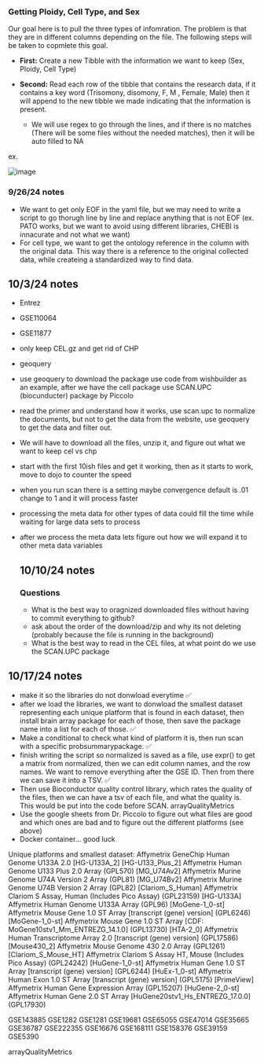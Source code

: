 ### Getting Ploidy, Cell Type, and Sex ###

Our goal here is to pull the three types of infomration. The problem is that they are in different columns depending on the file. The following steps will be taken to copmlete this goal.

- **First:** Create a new Tibble with the information we want to keep (Sex, Ploidy, Cell Type)

- **Second:** Read each row of the tibble that contains the research data, if it contains a key word (Trisomony, disomony, F, M , Female, Male) then it will append to the new tibble we made
  indicating that the information is present.
  - We will use regex to go through the lines, and if there is no matches (There will be some files without the needed matches), then it will be auto filled to NA

ex. 

![image](https://github.com/user-attachments/assets/a3815c0c-abe6-48a2-b753-a2e178c003e2)

### 9/26/24 notes ###

- We want to get only EOF in the yaml file, but we may need to write a script to go thorugh line by line and replace anything that is not EOF (ex. PATO works, but we want to avoid using different libraries, CHEBI is innacurate and not what we want)
- For cell type, we want to get the ontology reference in the column with the original data. This way there is a reference to the original collected data, while createing a standardized way to find data.

## 10/3/24 notes ##
- Entrez
- GSE110064
- GSE11877
- only keep CEL.gz and get rid of CHP
- geoquery
- use geoquery to download the package use code from wishbuilder as an example, after we have the cell package use SCAN.UPC (biocunducter) package by Piccolo
- read the primer and understand how it works, use scan.upc to normalize the documents, but not to get the data from the website, use geoquery to get the data and filter out.
- We will have to download all the files, unzip it, and figure out what we want to keep cel vs chp
- start with the first 10ish files and get it working, then as it starts to work, move to dojo to counter the speed
- when you run scan there is a setting maybe convergence default is .01 change to 1 and it will process faster
- processing the meta data for other types of data could fill the time while waiting for large data sets to process
- after we process the meta data lets figure out how we will expand it to other meta data variables

  ## 10/10/24 notes ##

  ### Questions ###
  - What is the best way to oragnized downloaded files without having to commit everything to github?
  - ask about the order of the download/zip and why its not deleting (probably because the file is running in the background)
  - What is the best way to read in the CEL files, at what point do we use the SCAN.UPC package
 
## 10/17/24 notes ##
- make it so the libraries do not donwload everytime ✅
- after we load the libraries, we want to donwload the smallest dataset representing each unique platform that is found in each dataset, then install brain array package for each of those, then save the package name into a list for each of those. ✅
- Make a conditional to check what kind of platform it is, then run scan with a specific probsummarypackage. ✅
- finish writing the script so normalized is saved as a file, use expr() to get a matrix from normalized, then we can edit column names, and the row names. We want to remove everything after the GSE ID. Then from there we can save it into a TSV. ✅
- Then use Bioconductor quality control library, which rates the quality of the files, then we can have a tsv of each file, and what the quality is. This would be put into the code before SCAN. arrayQualityMetrics
- Use the google sheets from Dr. Piccolo to figure out what files are good and which ones are bad and to figure out the different platforms (see above)
- Docker container... good luck

 Unique platforms and smallest dataset:
Affymetrix GeneChip Human Genome U133A 2.0 [HG-U133A_2]
[HG-U133_Plus_2] Affymetrix Human Genome U133 Plus 2.0 Array (GPL570)
[MG_U74Av2] Affymetrix Murine Genome U74A Version 2 Array (GPL81)
[MG_U74Bv2] Affymetrix Murine Genome U74B Version 2 Array (GPL82)
[Clariom_S_Human] Affymetrix Clariom S Assay, Human (Includes Pico Assay) (GPL23159)
[HG-U133A] Affymetrix Human Genome U133A Array (GPL96)
[MoGene-1_0-st] Affymetrix Mouse Gene 1.0 ST Array [transcript (gene) version] (GPL6246)
[MoGene-1_0-st] Affymetrix Mouse Gene 1.0 ST Array [CDF: MoGene10stv1_Mm_ENTREZG_14.1.0] (GPL13730)
[HTA-2_0] Affymetrix Human Transcriptome Array 2.0 [transcript (gene) version] (GPL17586)
[Mouse430_2] Affymetrix Mouse Genome 430 2.0 Array (GPL1261)
[Clariom_S_Mouse_HT] Affymetrix Clariom S Assay HT, Mouse (Includes Pico Assay) (GPL24242)
[HuGene-1_0-st] Affymetrix Human Gene 1.0 ST Array [transcript (gene) version] (GPL6244)
[HuEx-1_0-st] Affymetrix Human Exon 1.0 ST Array [transcript (gene) version] (GPL5175)
[PrimeView] Affymetrix Human Gene Expression Array (GPL15207)
[HuGene-2_0-st] Affymetrix Human Gene 2.0 ST Array [HuGene20stv1_Hs_ENTREZG_17.0.0] (GPL17930)

GSE143885
GSE1282
GSE1281
GSE19681
GSE65055
GSE47014
GSE35665
GSE36787
GSE222355
GSE16676
GSE168111
GSE158376
GSE39159
GSE5390



arrayQualityMetrics
